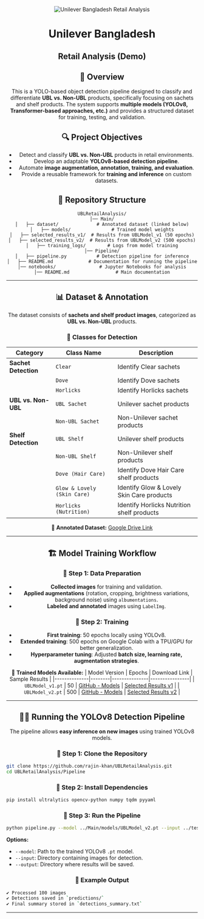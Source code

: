<div align="center">

![Unilever Bangladesh Retail Analysis](https://inkbotdesign.com/wp-content/uploads/2023/08/Unilever-Logo-PNG-File-881x1024.webp)

# Unilever Bangladesh 
## Retail Analysis (Demo)

## 📌 Overview
This is a YOLO-based object detection pipeline designed to classify and differentiate **UBL vs. Non-UBL** products, specifically focusing on sachets and shelf products. The system supports **multiple models (YOLOv8, Transformer-based approaches, etc.)** and provides a structured dataset for training, testing, and validation.

## 🔍 Project Objectives
- Detect and classify **UBL vs. Non-UBL** products in retail environments.
- Develop an adaptable **YOLOv8-based detection pipeline**.
- Automate **image augmentation, annotation, training, and evaluation**.
- Provide a reusable framework for **training and inference** on custom datasets.

## 📁 Repository Structure
```
UBLRetailAnalysis/
│── Main/
│   ├── dataset/              # Annotated dataset (linked below)
│   ├── models/               # Trained model weights
│   ├── selected_results_v1/  # Results from UBLModel_v1 (50 epochs)
│   ├── selected_results_v2/  # Results from UBLModel_v2 (500 epochs)
│   ├── training_logs/        # Logs from model training
│── Pipeline/
│   ├── pipeline.py           # Detection pipeline for inference
│   ├── README.md             # Documentation for running the pipeline
│── notebooks/                # Jupyter Notebooks for analysis
│── README.md                 # Main documentation
```

---

## 📊 Dataset & Annotation
The dataset consists of **sachets and shelf product images**, categorized as **UBL vs. Non-UBL** products. 

### 🔹 **Classes for Detection**
| **Category**          | **Class Name**               | **Description**                           |
|----------------------|----------------------------|-------------------------------------------|
| **Sachet Detection** | `Clear`                    | Identify Clear sachets                   |
|                      | `Dove`                     | Identify Dove sachets                    |
|                      | `Horlicks`                 | Identify Horlicks sachets                |
| **UBL vs. Non-UBL**  | `UBL Sachet`               | Unilever sachet products                 |
|                      | `Non-UBL Sachet`           | Non-Unilever sachet products             |
| **Shelf Detection**  | `UBL Shelf`                | Unilever shelf products                  |
|                      | `Non-UBL Shelf`            | Non-Unilever shelf products              |
|                      | `Dove (Hair Care)`         | Identify Dove Hair Care shelf products   |
|                      | `Glow & Lovely (Skin Care)`| Identify Glow & Lovely Skin Care products |
|                      | `Horlicks (Nutrition)`     | Identify Horlicks Nutrition shelf products |

📌 **Annotated Dataset:**
[Google Drive Link](https://drive.google.com/drive/folders/1t93-ZDU6EJ9sKtC4nnadoTLlwy_sUOzj?usp=drive_link)

---

## 🏗️ Model Training Workflow

### **🔹 Step 1: Data Preparation**
- **Collected images** for training and validation.
- **Applied augmentations** (rotation, cropping, brightness variations, background noise) using `albumentations`.
- **Labeled and annotated** images using `LabelImg`.

### **🔹 Step 2: Training**
- **First training**: 50 epochs locally using YOLOv8.
- **Extended training**: 500 epochs on Google Colab with a TPU/GPU for better generalization.
- **Hyperparameter tuning**: Adjusted **batch size, learning rate, augmentation strategies**.

📌 **Trained Models Available:**
| Model Version | Epochs | Download Link | Sample Results |
|--------------|--------|---------------|----------------|
| `UBLModel_v1.pt` | 50 | [GitHub - Models](https://github.com/rajin-khan/UBLRetailAnalysis/tree/main/Main/models) | [Selected Results v1](https://github.com/rajin-khan/UBLRetailAnalysis/tree/main/Main/selected_results_v1) |
| `UBLModel_v2.pt` | 500 | [GitHub - Models](https://github.com/rajin-khan/UBLRetailAnalysis/tree/main/Main/models) | [Selected Results v2](https://github.com/rajin-khan/UBLRetailAnalysis/tree/main/Main/selected_results_v2) |

---

## 🏃🏻 Running the YOLOv8 Detection Pipeline

The pipeline allows **easy inference on new images** using trained YOLOv8 models.

### 🔹 **Step 1: Clone the Repository**

</div>

```bash
git clone https://github.com/rajin-khan/UBLRetailAnalysis.git
cd UBLRetailAnalysis/Pipeline
```
<div align="center">

### 🔹 **Step 2: Install Dependencies**

</div>

```bash
pip install ultralytics opencv-python numpy tqdm pyyaml
```
<div align="center">

### 🔹 **Step 3: Run the Pipeline**
```bash
python pipeline.py --model ../Main/models/UBLModel_v2.pt --input ../test_images/ --output ../predictions/
```
</div>

**Options:**
- `--model`: Path to the trained YOLOv8 `.pt` model.
- `--input`: Directory containing images for detection.
- `--output`: Directory where results will be saved.

<div align="center">

### 🔹 **Example Output**

</div>

```bash
✔ Processed 100 images
✔ Detections saved in `predictions/`
✔ Final summary stored in `detections_summary.txt`
```

---
